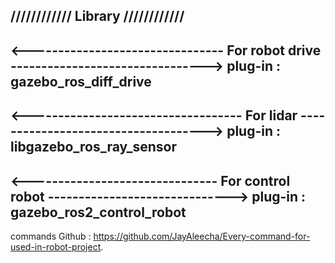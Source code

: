 //////////// Library ////////////
---------------------------------

<-------------------------------- For robot drive -------------------------------->
                                 plug-in : gazebo_ros_diff_drive
---------------------------------------------------------------------------------------------------

<----------------------------------- For lidar ------------------------------------>
                                plug-in : libgazebo_ros_ray_sensor
--------------------------------------------------------------------------------------------------

<------------------------------- For control robot ------------------------------>
                                plug-in : gazebo_ros2_control_robot
---------------------------------------------------------------------------------------------------
commands Github : https://github.com/JayAleecha/Every-command-for-used-in-robot-project.
